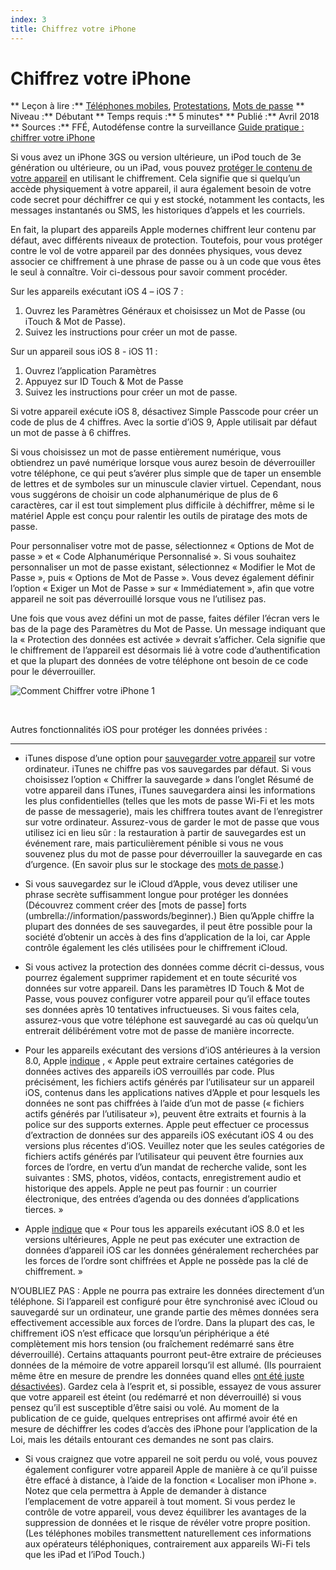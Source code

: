 ```yaml
---
index: 3
title: Chiffrez votre iPhone
---
```

Chiffrez votre iPhone
===========================

** Leçon à lire :** [Téléphones mobiles](umbrella://communications/mobile-phones), [Protestations](umbrella://work/protests), [Mots de passe](umbrella://information/passwords) 
** Niveau :** Débutant
** Temps requis :** 5 minutes*
** Publié :** Avril 2018
** Sources :** FFÉ, Autodéfense contre la surveillance [Guide pratique : chiffrer votre iPhone](https://ssd.eff.org/fr/module/guide-pratique-chiffrer-votre-iphone)

Si vous avez un iPhone 3GS ou version ultérieure, un iPod touch de 3e génération ou ultérieure, ou un iPad, vous pouvez [protéger le contenu de votre appareil](https://www.apple.com/privacy/privacy-built-in/) en utilisant le chiffrement. Cela signifie que si quelqu’un accède physiquement à votre appareil, il aura également besoin de votre code secret pour déchiffrer ce qui y est stocké, notamment les contacts, les messages instantanés ou SMS, les historiques d’appels et les courriels.

En fait, la plupart des appareils Apple modernes chiffrent leur contenu par défaut, avec différents niveaux de protection. Toutefois, pour vous protéger contre le vol de votre appareil par des données physiques, vous devez associer ce chiffrement à une phrase de passe ou à un code que vous êtes le seul à connaître. Voir ci-dessous pour savoir comment procéder.

Sur les appareils exécutant iOS 4 – iOS 7 :

1.  Ouvrez les Paramètres Généraux et choisissez un Mot de Passe (ou iTouch & Mot de Passe).
2.  Suivez les instructions pour créer un mot de passe.

Sur un appareil sous iOS 8 - iOS 11 :

1.  Ouvrez l’application Paramètres
2.  Appuyez sur ID Touch & Mot de Passe
3.  Suivez les instructions pour créer un mot de passe.

Si votre appareil exécute iOS 8, désactivez Simple Passcode pour créer un code de plus de 4 chiffres. Avec la sortie d’iOS 9, Apple utilisait par défaut un mot de passe à 6 chiffres.

Si vous choisissez un mot de passe entièrement numérique, vous obtiendrez un pavé numérique lorsque vous aurez besoin de déverrouiller votre téléphone, ce qui peut s’avérer plus simple que de taper un ensemble de lettres et de symboles sur un minuscule clavier virtuel. Cependant, nous vous suggérons de choisir un code alphanumérique de plus de 6 caractères, car il est tout simplement plus difficile à déchiffrer, même si le matériel Apple est conçu pour ralentir les outils de piratage des mots de passe.

Pour personnaliser votre mot de passe, sélectionnez « Options de Mot de passe » et « Code Alphanumérique Personnalisé ». Si vous souhaitez personnaliser un mot de passe existant, sélectionnez « Modifier le Mot de Passe », puis « Options de Mot de Passe ». Vous devez également définir l’option « Exiger un Mot de Passe » sur « Immédiatement », afin que votre appareil ne soit pas déverrouillé lorsque vous ne l’utilisez pas.

Une fois que vous avez défini un mot de passe, faites défiler l’écran vers le bas de la page des Paramètres du Mot de Passe. Un message indiquant que la « Protection des données est activée » devrait s’afficher. Cela signifie que le chiffrement de l’appareil est désormais lié à votre code d’authentification et que la plupart des données de votre téléphone ont besoin de ce code pour le déverrouiller.

![Comment Chiffrer votre iPhone 1](howtoencryptyouriphone1.png)

 

Autres fonctionnalités iOS pour protéger les données privées :
-------------------------------------------------- -------------------------------------------------- ----------------

*   iTunes dispose d’une option pour [sauvegarder votre appareil](https://support.apple.com/en-us/HT203977) sur votre ordinateur. iTunes ne chiffre pas vos sauvegardes par défaut. Si vous choisissez l’option « Chiffrer la sauvegarde » dans l’onglet Résumé de votre appareil dans iTunes, iTunes sauvegardera ainsi les informations les plus confidentielles (telles que les mots de passe Wi-Fi et les mots de passe de messagerie), mais les chiffrera toutes avant de l’enregistrer sur votre ordinateur. Assurez-vous de garder le mot de passe que vous utilisez ici en lieu sûr : la restauration à partir de sauvegardes est un événement rare, mais particulièrement pénible si vous ne vous souvenez plus du mot de passe pour déverrouiller la sauvegarde en cas d’urgence. (En savoir plus sur le stockage des [mots de passe](umbrella://information/passwords/advanced).)

*   Si vous sauvegardez sur le iCloud d’Apple, vous devez utiliser une phrase secrète suffisamment longue pour protéger les données (Découvrez comment créer des [mots de passe] forts (umbrella://information/passwords/beginner).) Bien qu’Apple chiffre la plupart des données de ses sauvegardes, il peut être possible pour la société d’obtenir un accès à des fins d’application de la loi, car Apple contrôle également les clés utilisées pour le chiffrement iCloud.

*   Si vous activez la protection des données comme décrit ci-dessus, vous pourrez également supprimer rapidement et en toute sécurité vos données sur votre appareil. Dans les paramètres ID Touch & Mot de Passe, vous pouvez configurer votre appareil pour qu’il efface toutes ses données après 10 tentatives infructueuses. Si vous faites cela, assurez-vous que votre téléphone est sauvegardé au cas où quelqu’un entrerait délibérément votre mot de passe de manière incorrecte.

*   Pour les appareils exécutant des versions d’iOS antérieures à la version 8.0, Apple [indique](https://web.archive.org/web/20140902203916/http://www.apple.com/legal/more-resources/law-enforcement/) , « Apple peut extraire certaines catégories de données actives des appareils iOS verrouillés par code. Plus précisément, les fichiers actifs générés par l’utilisateur sur un appareil iOS, contenus dans les applications natives d’Apple et pour lesquels les données ne sont pas chiffrées à l’aide d’un mot de passe (« fichiers actifs générés par l’utilisateur »), peuvent être extraits et fournis à la police sur des supports externes. Apple peut effectuer ce processus d’extraction de données sur des appareils iOS exécutant iOS 4 ou des versions plus récentes d’iOS. Veuillez noter que les seules catégories de fichiers actifs générés par l’utilisateur qui peuvent être fournies aux forces de l’ordre, en vertu d’un mandat de recherche valide, sont les suivantes : SMS, photos, vidéos, contacts, enregistrement audio et historique des appels. Apple ne peut pas fournir : un courrier électronique, des entrées d’agenda ou des données d’applications tierces. »

*   Apple [indique](https://www.apple.com/legal/privacy/law-enforcement-guidelines-us.pdf) que « Pour tous les appareils exécutant iOS 8.0 et les versions ultérieures, Apple ne peut pas exécuter une extraction de données d’appareil iOS car les données généralement recherchées par les forces de l’ordre sont chiffrées et Apple ne possède pas la clé de chiffrement. »

N’OUBLIEZ PAS : Apple ne pourra pas extraire les données directement d’un téléphone. Si l’appareil est configuré pour être synchronisé avec iCloud ou sauvegardé sur un ordinateur, une grande partie des mêmes données sera effectivement accessible aux forces de l’ordre. Dans la plupart des cas, le chiffrement iOS n’est efficace que lorsqu’un périphérique a été complètement mis hors tension (ou fraîchement redémarré sans être déverrouillé). Certains attaquants pourront peut-être extraire de précieuses données de la mémoire de votre appareil lorsqu’il est allumé. (Ils pourraient même être en mesure de prendre les données quand elles [ont été juste désactivées](https://en.wikipedia.org/wiki/Cold_boot_attack)). Gardez cela à l’esprit et, si possible, essayez de vous assurer que votre appareil est éteint (ou redémarré et non déverrouillé) si vous pensez qu’il est susceptible d’être saisi ou volé. Au moment de la publication de ce guide, quelques entreprises ont affirmé avoir été en mesure de déchiffrer les codes d’accès des iPhone pour l’application de la Loi, mais les détails entourant ces demandes ne sont pas clairs.

*   Si vous craignez que votre appareil ne soit perdu ou volé, vous pouvez également configurer votre appareil Apple de manière à ce qu’il puisse être effacé à distance, à l’aide de la fonction « Localiser mon iPhone ». Notez que cela permettra à Apple de demander à distance l’emplacement de votre appareil à tout moment. Si vous perdez le contrôle de votre appareil, vous devez équilibrer les avantages de la suppression de données et le risque de révéler votre propre position. (Les téléphones mobiles transmettent naturellement ces informations aux opérateurs téléphoniques, contrairement aux appareils Wi-Fi tels que les iPad et l’iPod Touch.)